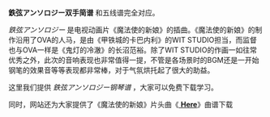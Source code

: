 

**鉄弦アンソロジー双手简谱** 和五线谱完全对应。

_鉄弦アンソロジー_ 是电视动画片《魔法使的新娘》的插曲。《魔法使的新娘》的制作沿用了OVA的人马，是由《甲铁城的卡巴内利》的WIT
STUDIO担当，而监督也与OVA一样是《鬼灯的冷澈》的长沼范裕。除了WIT
STUDIO的作画一如往常优秀之外，此次的音响表现也非常值得一提，不管是各场景时的BGM还是一开始钢笔的效果音等等表现都非常棒，对于气氛烘托起了很大的助益。

这里我们提供 _鉄弦アンソロジー钢琴谱_ ，大家可以免费下载学习。

同时，网站还为大家提供了《魔法使的新娘》片头曲《[ **Here**](Music-8824-Here-魔法使的新娘OP.html "Here")》曲谱下载

